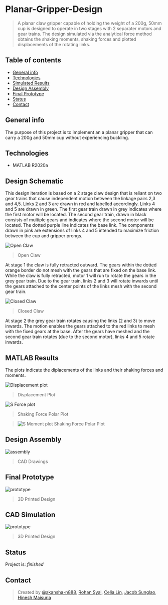 # Planar-Gripper-Design
> A planar claw gripper capable of holding the weight of a 200g, 50mm cup is designed to operate in two stages with 2 separater motors and gear trains. The design simulated via the analytical force method obtains the shaking moments, shaking forces and plotted displacements of the rotating links.  

## Table of contents
* [General info](#general-info)
* [Technologies](#technologies)
* [Simulated Results](#simulated-results)
* [Design Assembly](#design-assembly)
* [Final Prototype](#final-prototype)
* [Status](#status)
* [Contact](#contact)

## General info
The purpose of this project is to implement an a planar gripper that can carry a 200g and 50mm cup without experiencing buckling. 

## Technologies
* MATLAB R2020a

## Design Schematic
This design iteration is based on a 2 stage claw design that is reliant on two gear trains that cause independent motion between the linkage pairs 2,3 and 4,5. Links 2 and 3 are drawn in red and labelled accordingly. Links 4 and 5 are drawn in green. The first gear train drawn in grey indicates where the first motor will be located. The second gear train, drawn in black consists of multiple gears and indicates where the second motor will be located. The dotted purple line indicates the base link. The components drawn in pink are extensions of links 4 and 5 intended to maximize friction between the cup and gripper prongs. 

![Open Claw](Images/open.PNG)
> Open Claw

At stage 1 the claw is fully retracted outward. The gears within the dotted orange border do not mesh with the gears that are fixed on the base link. While the claw is fully retracted, motor 1 will run to rotate the gears in the grey gear train. Due to the gear train, links 2 and 3 will rotate inwards until the gears attached to the center points of the links mesh with the second gear train.

![Closed Claw](Images/closed.PNG)
> Closed Claw

At stage 2 the grey gear train rotates causing the links (2 and 3) to move inwards. The motion enables the gears attached to the red links to mesh with the fixed gears at the base. After the gears have meshed and the second gear train rotates (due to the second motor), links 4 and 5 rotate inwards. 

## MATLAB Results
The plots indicate the diplacements of the links and their shaking forces and moments.

![Displacement plot](Images/distance.PNG)
> Displacement Plot

![S Force plot](Images/force.PNG)
> Shaking Force Polar Plot

> ![S Moment plot](Images/moment.PNG)
> Shaking Force Polar Plot

## Design Assembly
![assembly](Images/cadd.PNG)
> CAD Drawings

## Final Prototype
![prototype](Images/printed.PNG)
> 3D Printed Design

## CAD Simulation
![prototype](Images/print.PNG)
> 3D Printed Design

## Status
Project is: _finished_

## Contact
> Created by [@akansha-n888](https://www.linkedin.com/in/akansha-nagar/),
> [Rohan Syal](mailto:rohan.syal@ryerson.ca?subject=[GitHub]%20Source%20Han%20Sans),
> [Celia Lin](mailto:celia.lin@ryerson.ca?subject=[GitHub]%20Source%20Han%20Sans),
> [Jacob Sunglao](mailto:jacob.sunglao@ryerson.ca?subject=[GitHub]%20Source%20Han%20Sans),
> [Hinesh Maisuria](mailto:hmaisuria@ryerson.ca?subject=[GitHub]%20Source%20Han%20Sans)
